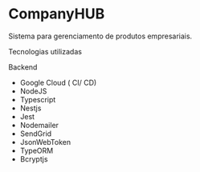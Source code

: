 # CompanyHUB
Sistema para gerenciamento de produtos empresariais.

Tecnologias utilizadas 

Backend 

- Google Cloud ( CI/ CD)
- NodeJS
- Typescript
- Nestjs
- Jest
- Nodemailer
- SendGrid
- JsonWebToken
- TypeORM
- Bcryptjs
